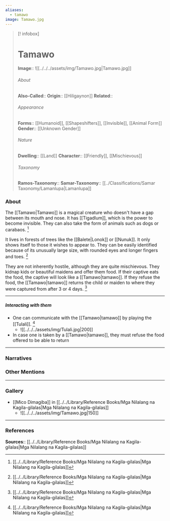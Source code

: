 ```yaml
---
aliases:
  - tamawo
image: Tamawo.jpg
---
```

> [! infobox]
> # Tamawo
> **Image**:: ![[../../../assets/img/Tamawo.jpg|Tamawo.jpg]]
> ###### About
> **Also-Called**:: 
> **Origin**:: [[Hiligaynon]]
> **Related**:: 
> ###### Appearance
> **Forms**::  [[Humanoid]], [[Shapeshifters]], [[Invisible]], [[Animal Form]]
> **Gender**:: [[Unknown Gender]]
> ###### Nature
> **Dwelling**:: [[Land]]
> **Character**:: [[Friendly]], [[Mischievous]]
> ⠀
> ###### Taxonomy
> **Ramos-Taxonomy**:: 
> **Samar-Taxonomy**:: [[../Classifications/Samar Taxonomy/Lamanlupa|Lamanlupa]]

### About 
The [[Tamawo|Tamawo]] is a magical creature who doesn't have a gap between its mouth and nose. It has [[Tigadlum]], which is the power to become invisible. They can also take the form of animals such as dogs or carabaos. [^1]

It lives in forests of trees like the [[Balete|Lonok]] or [[Nunuk]]. It only shows itself to those it wishes to appear to. They can be easily identified because of its unusually large size, with rounded eyes and longer fingers and toes.  [^1]

They are not inherently hostile, although they are quite mischievous. They kidnap kids or beautiful maidens and offer them food. If their captive eats the food, the captive will look like a [[Tamawo|tamawo]]. If they refuse the food, the [[Tamawo|tamawo]] returns the child or maiden to where they were captured from after 3 or 4 days. [^1]

---
##### Interacting with them
- One can communicate with the [[Tamawo|tamawo]] by playing the [[Tulali]]. [^1] 
	- ![[../../../assets/img/Tulali.jpg|200]]
- In case one is taken by a [[Tamawo|tamawo]], they must refuse the food offered to be able to return


---
### Narratives


### Other Mentions


---
### Gallery
- [[Mico Dimagiba]] in [[../../Library/Reference Books/Mga Nilalang na Kagila-gilalas|Mga Nilalang na Kagila-gilalas]]
	- ![[../../../assets/img/Tamawo.jpg|150]]


---
### References
**Sources**:: [[../../Library/Reference Books/Mga Nilalang na Kagila-gilalas|Mga Nilalang na Kagila-gilalas]]

[^1]: [[../../Library/Reference Books/Mga Nilalang na Kagila-gilalas|Mga Nilalang na Kagila-gilalas]]
